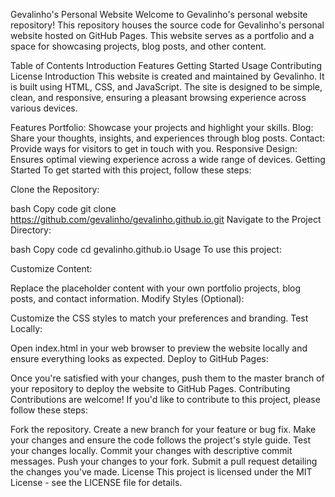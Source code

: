 Gevalinho's Personal Website
Welcome to Gevalinho's personal website repository! This repository houses the source code for Gevalinho's personal website hosted on GitHub Pages. This website serves as a portfolio and a space for showcasing projects, blog posts, and other content.

Table of Contents
Introduction
Features
Getting Started
Usage
Contributing
License
Introduction
This website is created and maintained by Gevalinho. It is built using HTML, CSS, and JavaScript. The site is designed to be simple, clean, and responsive, ensuring a pleasant browsing experience across various devices.

Features
Portfolio: Showcase your projects and highlight your skills.
Blog: Share your thoughts, insights, and experiences through blog posts.
Contact: Provide ways for visitors to get in touch with you.
Responsive Design: Ensures optimal viewing experience across a wide range of devices.
Getting Started
To get started with this project, follow these steps:

Clone the Repository:

bash
Copy code
git clone https://github.com/gevalinho/gevalinho.github.io.git
Navigate to the Project Directory:

bash
Copy code
cd gevalinho.github.io
Usage
To use this project:

Customize Content:

Replace the placeholder content with your own portfolio projects, blog posts, and contact information.
Modify Styles (Optional):

Customize the CSS styles to match your preferences and branding.
Test Locally:

Open index.html in your web browser to preview the website locally and ensure everything looks as expected.
Deploy to GitHub Pages:

Once you're satisfied with your changes, push them to the master branch of your repository to deploy the website to GitHub Pages.
Contributing
Contributions are welcome! If you'd like to contribute to this project, please follow these steps:

Fork the repository.
Create a new branch for your feature or bug fix.
Make your changes and ensure the code follows the project's style guide.
Test your changes locally.
Commit your changes with descriptive commit messages.
Push your changes to your fork.
Submit a pull request detailing the changes you've made.
License
This project is licensed under the MIT License - see the LICENSE file for details.
